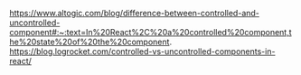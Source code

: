 https://www.altogic.com/blog/difference-between-controlled-and-uncontrolled-component#:~:text=In%20React%2C%20a%20controlled%20component,the%20state%20of%20the%20component.
https://blog.logrocket.com/controlled-vs-uncontrolled-components-in-react/
